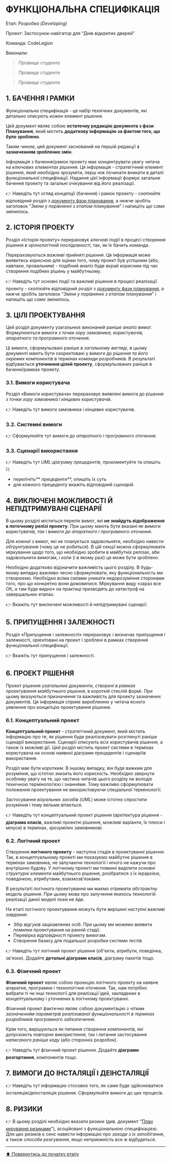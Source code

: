 # ФУНКЦІОНАЛЬНА СПЕЦИФІКАЦІЯ

Етап: *Розробка (Developing)*

Проект: Застосунок-навігатор для “Днів відкритих дверей”

Команда: CodeLegion

Виконали:
>*Прізвище студента*

>*Прізвище студента*

>*Прізвище студента*

## **1. БАЧЕННЯ І РАМКИ**

Функціональна специфікація - це набір технічних документів, які детально описують кожен елемент рішення.

Цей документ являє собою **остаточну редакцію документа з фази Планування**, який містить **додаткову інформацію за фактом того, що було зроблено**. 

Таким чином, цей документ заснований на першій редакції **з зазначенням зроблених змін**.

Інформація з бачення/рамок проекту має концентрувати увагу читача на *ключових елементах рішення*. Ця інформація - стратегічний елемент рішення, який необхідно зрозуміти, перш ніж починати вникати в деталі функціональної специфікації. Надання цієї інформації формує загальне бачення проекту та загальні очікування від його реалізації.

:point_right: Наведіть тут огляд концепції (бачення) і рамок проекту - скопіюйте відповідний розділ з [документу фази планування](/docs/2.Planning/%D0%A4%D1%83%D0%BD%D0%BA%D1%86%D1%96%D0%BE%D0%BD%D0%B0%D0%BB%D1%8C%D0%BD%D0%B0%20%D1%81%D0%BF%D0%B5%D1%86%D0%B8%D1%84%D1%96%D0%BA%D0%B0%D1%86%D1%96%D1%8F.md), а нижче зробіть заголовок "*Зміни у порівнянні з етапом планування*" і напишіть *що саме змінилось*.
 
## **2. ІСТОРІЯ ПРОЕКТУ**

Розділ «Історія проекту» перераховує *ключові події* в процесі створення рішення *в хронологічній послідовності*, так, як їх бачить команда. 

Перераховуються *важливі прийняті рішення*. Ця інформація може виявитись корисною для оцінки того, чому проект був успішним (або, навпаки, провальним) - подібний аналіз буде вкрай корисним під час створення подібних рішень у майбутньому.

:point_right: Наведіть тут основні події та важливі рішення в процесі реалізації проекту - скопіюйте відповідний розділ з [документу фази планування](/docs/2.Planning/%D0%A4%D1%83%D0%BD%D0%BA%D1%86%D1%96%D0%BE%D0%BD%D0%B0%D0%BB%D1%8C%D0%BD%D0%B0%20%D1%81%D0%BF%D0%B5%D1%86%D0%B8%D1%84%D1%96%D0%BA%D0%B0%D1%86%D1%96%D1%8F.md), а нижче зробіть заголовок "*Зміни у порівнянні з етапом планування*" і напишіть *що саме змінилось*.
 
## **3. ЦІЛІ ПРОЕКТУВАННЯ**

Цей розділ документу узагальнює виконаний раніше *аналіз вимог*. Формулюються вимоги *з точки зору замовника, користувачів, апаратного та програмного оточення*. 

Ці вимоги, сформульовані раніше *в загальному вигляді*, в цьому документі мають  бути скоректовані у вимоги до *рішення та його окремих компонентів* в термінах *команди розробників*. В результаті відбувається **уточнення цілей проекту**, сформульованих раніше в баченні/рамках проекту.

### **3.1. Вимоги користувача**

Розділ «Вимоги користувача» перераховує виявлені вимоги до рішення *з точки зору замовника і кінцевих користувачів*.

:point_right: Наведіть тут вимоги замовника і кінцевих користувачів.

### **3.2. Системні вимоги**

:point_right:  Сформулюйте тут вимоги до *апаратного і програмного оточення*.

### **3.3. Сценарії використання**

:point_right: Наведіть тут *UML-діаграму прецедентів*, прокоментуйте та опишіть її:
* перелічіть** прецеденти**, опишіть їх суть 
* для кожного прецеденту вкажіть відповідний *сценарій*. 

## **4. ВИКЛЮЧЕНІ МОЖЛИВОСТІ Й НЕПІДТРИМУВАНІ СЦЕНАРІЇ**

В цьому розділі міститься  перелік вимог, які **не знайдуть відображення в поточному релізі проекту**. При цьому мають бути вказані *як вимоги користувачів, так і вимоги до апаратного і програмного оточення*. 

Для *кожної* з вимог, які не планується задовольняти, необхідно навести *обгрунтування* (чому це не робиться). В цій секції можна сформулювати міркування щодо того, що необхідно зробити в майбутніх релізах, аби задовольнити вимогам, і коли (і в якому разі) це може бути зроблено.

Необхідно додатково відзначити важливість цього розділу. В будь-якому випадку важливо чесно сформулювати, яку функціональність ми створюємо. Необхідно всіма силами уникати недорозуміння сторонами того, про що конкретно вони домовилися. Міркування виду «зараз все ОК, а там буде видно» на практиці призводять до катастроф на завершальних етапах.

:point_right: Вкажіть тут виключені можливості й непідтримувані сценарії.
 
## **5. ПРИПУЩЕННЯ І ЗАЛЕЖНОСТІ**

Розділ «Припущення і залежності» перераховує і визначає припущення і залежності, орієнтовані на проект і зроблені в рамках створення функціональної специфікації. 

:point_right: Вкажіть тут припущення і залежності.
 
## **6. ПРОЕКТ РІШЕННЯ**

Проект рішення *узагальнює документи, створені в рамках проектування майбутнього рішення*, в короткій стислій формі. При цьому вказуються призначення та важливість для проекту зазначених документів. Ця інформація сприяє виробленню у читача ясного уявлення про концепцію проектування рішення.

### **6.1. Концептуальний проект**

**Концептуальний проект** - стратегічний документ, який містить інформацію про те, як рішення буде реалізовувати розглянуті раніше сценарії використання. Сценарії описують всіх користувачів рішення, а також їх можливі дії. Цей розділ містить проект системи в термінах користувача на основі наявної діаграми прецедентів і сценаріїв використання.

Розділ має бути *коротким*. В іншому випадку, він буде важким для розуміння, що істотно знизить його корисність. Необхідно звернути особливу увагу на те, що частина читачів цього розділу не володіє технічною термінологією і знаннями. Тому важливо сформулювати положення проектування не використовуючи спеціальної термінології.

Застосування *візуальних засобів (UML)* може істотно спростити розуміння і тому вельми вітається.

:point_right: Наведіть тут концептуальний проект рішення (архітектура рішення - **діаграма класів**, важливі проектні рішення, можливі варіанти, їх плюси і мінуси) в термінах, зрозумілих замовникові.

### **6.2. Логічний проект**

Створення **логічного проекту** - наступна стадія в проектуванні рішення. Так, в концептуальному проекті ми показуємо майбутнє рішення в термінах замовника, не залучаючи технології і нічого не кажучи про внутрішню будову. У логічному проекті ми повинні виділити *основні структурні елементи* майбутнього рішення, розібратися з їх ієрархією, поведінкою, атрибутами, взаємозв'язками.

В результаті логічного проектування ми маємо отримати *абстрактну модель* рішення. При цьому мова про залучення якихось технологій реалізації даної моделі поки не йде.

На етапі логічного проектування можуть бути вирішені наступні важливі *завдання*:
* Збір *відгуків* зацікавлених осіб. При цьому ми можемо виявити помилки проектування на ранній стадії.
* Перевірка *відповідності* проекту вимогам.
* Створення базису для подальшої розробки системи *тестів*.

:point_right: Наведіть тут логічний проект рішення (об'єкти, атрибути, поведінка, зв'язки). Додайте **детальні діаграми класів**, діаграму пакетів тощо.

### **6.3. Фізичний проект**

**Фізичний проект** являє собою проекцію логічного проекту на наявне апаратне, програмне і технологічне оточення. Так, нам потрібно вибрати ті чи інші технології для реалізації ідей, закладених в концептуальному і уточнених в логічному проектуванні. 

Фізичний проект фактично являє собою документацію *з чітким зазначенням параметрів реалізованої функціональності в термінах розробників програмного забезпечення*.

Крім того, вирішуються як питання створення *компонентів, які допускають повторне використання*, так і питання застосування *написаного раніше коду* (або сторонніх розробок).

:point_right: Наведіть тут фізичний проект рішення. Додайте **діаграми розгортання**, компонентів тощо.
 
## **7. ВИМОГИ ДО ІНСТАЛЯЦІЇ І ДЕІНСТАЛЯЦІЇ**

:point_right: Наведіть тут інформацію стосовно того, як саме буде здійснюватися інсталяція/деінсталяція рішення. Сформулюйте вимоги до цих процесів.
 
## **8. РИЗИКИ**

:point_right: В цьому розділі необхідно вказати ризики (див. документ "[План керування ризиками](../2.Planning/План%20керування%20ризиками.md)"), асоційовані з функціональною специфікацією. Для цих ризиків є сенс навести інформацію про *заходи з їх запобігання*, а також *способи реагування*, якщо неприємність все ж відбудеться.

---
[:arrow_up: Повернутись до початку етапу](/docs/3.Developing/README.md)
